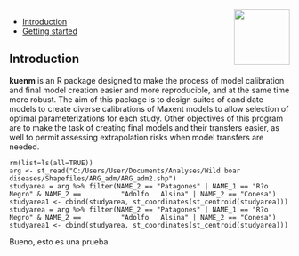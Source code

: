
<img src="https://user-images.githubusercontent.com/20196847/82152923-d78ba600-983a-11ea-9bfc-2a9115a029f5.jpg" height="100" width="100" img align="right">

-   [Introduction](#introduction)
-   [Getting started](#getting-started)


Introduction
------------

**kuenm** is an R package designed to make the process of model calibration and final model creation easier and more reproducible, and at the same time more robust. The aim of this package is to design suites of candidate models to create diverse calibrations of Maxent models to allow selection of optimal parameterizations for each study. Other objectives of this program are to make the task of creating final models and their transfers easier, as well to permit assessing extrapolation risks when model transfers are needed.

    rm(list=ls(all=TRUE))
    arg <- st_read("C:/Users/User/Documents/Analyses/Wild boar       
    diseases/Shapefiles/ARG_adm/ARG_adm2.shp")
    studyarea = arg %>% filter(NAME_2 == "Patagones" | NAME_1 == "R?o Negro" & NAME_2 ==          "Adolfo   Alsina" | NAME_2 == "Conesa")
    studyarea1 <- cbind(studyarea, st_coordinates(st_centroid(studyarea)))
    studyarea = arg %>% filter(NAME_2 == "Patagones" | NAME_1 == "R?o Negro" & NAME_2 ==          "Adolfo   Alsina" | NAME_2 == "Conesa")
    studyarea1 <- cbind(studyarea, st_coordinates(st_centroid(studyarea)))

Bueno, esto es una prueba
